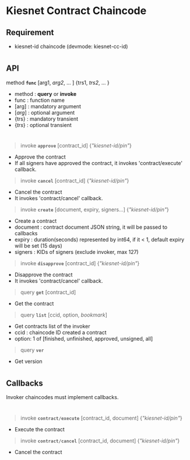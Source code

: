 # Kiesnet Contract Chaincode

## Requirement
- kiesnet-id chaincode (devmode: kiesnet-cc-id)

#

## API

method __`func`__ [arg1, _arg2_, ... ] {trs1, _trs2_, ... }
- method : __query__ or __invoke__
- func : function name
- [arg] : mandatory argument
- [_arg_] : optional argument
- {trs} : mandatory transient
- {_trs_} : optional transient

#

> invoke __`approve`__ [contract_id] {_"kiesnet-id/pin"_}
- Approve the contract
- If all signers have approved the contract, it invokes 'contract/execute' callback.

> invoke __`cancel`__ [contract_id] {_"kiesnet-id/pin"_}
- Cancel the contract
- It invokes 'contract/cancel' callback.

> invoke __`create`__ [document, expiry, signers...] {_"kiesnet-id/pin"_}
- Create a contract
- document : contract document JSON string, it will be passed to callbacks
- expiry : duration(seconds) represented by int64, if it < 1, default expiry will be set (15 days)
- signers : KIDs of signers (exclude invoker, max 127)

> invoke __`disapprove`__ [contract_id] {_"kiesnet-id/pin"_}
- Disapprove the contract
- It invokes 'contract/cancel' callback.

> query __`get`__ [contract_id]
- Get the contract

> query __`list`__ [ccid, option, _bookmark_]
- Get contracts list of the invoker
- ccid : chaincode ID created a contract
- option: 1 of [finished, unfinished, approved, unsigned, all]

> query __`ver`__
- Get version

#

## Callbacks
Invoker chaincodes must implement callbacks.

#

> invoke __`contract/execute`__ [contract_id, document] {_"kiesnet-id/pin"_}
- Execute the contract

> invoke __`contract/cancel`__ [contract_id, document] {_"kiesnet-id/pin"_}
- Cancel the contract
